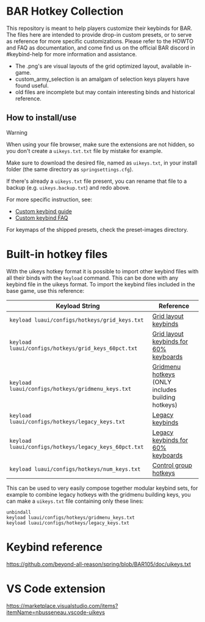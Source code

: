 # BAR Hotkey Collection
This repository is meant to help players customize their keybinds for BAR. 
The files here are intended to provide drop-in custom presets, or to serve as reference for more specific customizations.
Please refer to the HOWTO and FAQ as documentation, and come find us on the official BAR discord in #keybind-help for more information and assistance.
- The .png's are visual layouts of the grid optimized layout, available in-game.
- custom_army_selection is an amalgam of selection keys players have found useful.
- old files are incomplete but may contain interesting binds and historical reference.

## How to install/use

> [!WARNING]
> When using your file browser, make sure the extensions are not hidden, so you don't create a `uikeys.txt.txt` file by mistake for example.

Make sure to download the desired file, named as `uikeys.txt`, in your install folder (the same directory as `springsettings.cfg`).

If there's already a `uikeys.txt` file present, you can rename that file to a backup (e.g. `uikeys.backup.txt`) and redo above.

For more specific instruction, see:
- [Custom keybind guide](keybind-guide.md)
- [Custom keybind FAQ](keybind-faq.md)

For keymaps of the shipped presets, check the preset-images directory.

# Built-in hotkey files
With the uikeys hotkey format it is possible to import other keybind files with all their binds with the `keyload` command. 
This can be done with any keybind file in the uikeys format. To import the keybind files included in the base game, use this reference:

| Keyload String                                        | Reference                                                                                                                                                       |
|-------------------------------------------------------|-----------------------------------------------------------------------------------------------------------------------------------------------------------------|
| `keyload luaui/configs/hotkeys/grid_keys.txt`         | [Grid layout keybinds](https://github.com/beyond-all-reason/Beyond-All-Reason/blob/master/luaui/configs/hotkeys/grid_keys.txt)                                  |
| `keyload luaui/configs/hotkeys/grid_keys_60pct.txt`   | [Grid layout keybinds for 60% keyboards](https://github.com/beyond-all-reason/Beyond-All-Reason/blob/master/luaui/configs/hotkeys/grid_keys_60pct.txt)          |
| `keyload luaui/configs/hotkeys/gridmenu_keys.txt`     | [Gridmenu hotkeys](https://github.com/beyond-all-reason/Beyond-All-Reason/blob/master/luaui/configs/hotkeys/gridmenu_keys.txt) (ONLY includes building hotkeys) |
| `keyload luaui/configs/hotkeys/legacy_keys.txt`       | [Legacy keybinds ](https://github.com/beyond-all-reason/Beyond-All-Reason/blob/master/luaui/configs/hotkeys/legacy_keys.txt)                                    |
| `keyload luaui/configs/hotkeys/legacy_keys_60pct.txt` | [Legacy keybinds for 60% keyboards](https://github.com/beyond-all-reason/Beyond-All-Reason/blob/master/luaui/configs/hotkeys/legacy_keys_60pct.txt)             |
| `keyload luaui/configs/hotkeys/num_keys.txt`          | [Control group hotkeys](https://github.com/beyond-all-reason/Beyond-All-Reason/blob/master/luaui/configs/hotkeys/num_keys.txt)                                  |


This can be used to very easily compose together modular keybind sets, for example to combine legacy hotkeys with the gridmenu building keys, you can make a `uikeys.txt` file containing only these lines:
```
unbindall
keyload luaui/configs/hotkeys/gridmenu_keys.txt
keyload luaui/configs/hotkeys/legacy_keys.txt
```

# Keybind reference
https://github.com/beyond-all-reason/spring/blob/BAR105/doc/uikeys.txt

# VS Code extension
https://marketplace.visualstudio.com/items?itemName=nbusseneau.vscode-uikeys
